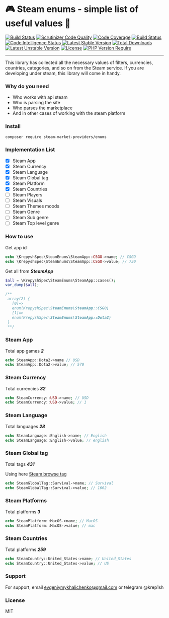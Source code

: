 # 🎮 Steam enums - simple list of useful values 👾
[![Build Status](https://circleci.com/gh/krepysh-spec/steam-enums.svg?style=shield)](https://circleci.com/gh/krepysh-spec/steam-enums)
[![Scrutinizer Code Quality](https://scrutinizer-ci.com/g/krepysh-spec/steam-enums/badges/quality-score.png?b=main)](https://scrutinizer-ci.com/g/krepysh-spec/steam-enums/?branch=main)
[![Code Coverage](https://scrutinizer-ci.com/g/krepysh-spec/steam-enums/badges/coverage.png?b=main)](https://scrutinizer-ci.com/g/krepysh-spec/steam-enums/?branch=main)
[![Build Status](https://scrutinizer-ci.com/g/krepysh-spec/steam-enums/badges/build.png?b=main)](https://scrutinizer-ci.com/g/krepysh-spec/steam-enums/build-status/main)
[![Code Intelligence Status](https://scrutinizer-ci.com/g/krepysh-spec/steam-enums/badges/code-intelligence.svg?b=main)](https://scrutinizer-ci.com/code-intelligence)
[![Latest Stable Version](http://poser.pugx.org/krepysh-spec/steam-enums/v)](https://packagist.org/packages/krepysh-spec/steam-enums) 
[![Total Downloads](http://poser.pugx.org/krepysh-spec/steam-enums/downloads)](https://packagist.org/packages/krepysh-spec/steam-enums)
[![Latest Unstable Version](http://poser.pugx.org/krepysh-spec/steam-enums/v/unstable)](https://packagist.org/packages/krepysh-spec/steam-enums) 
[![License](http://poser.pugx.org/krepysh-spec/steam-enums/license)](https://packagist.org/packages/krepysh-spec/steam-enums)
[![PHP Version Require](http://poser.pugx.org/krepysh-spec/steam-enums/require/php)](https://packagist.org/packages/krepysh-spec/steam-enums)

---

This library has collected all the necessary values of filters, currencies, countries, categories, and so on from the Steam service.
If you are developing under steam, this library will come in handy.

### Why do you need
- Who works with api steam
- Who is parsing the site
- Who parses the marketplace
- And in other cases of working with the steam platform

### Install
```bash
composer require steam-market-providers/enums
```

### Implementation List

- [x] Steam App
- [x] Steam Currency
- [x] Steam Language
- [x] Steam Global tag
- [x] Steam Platform
- [x] Steam Countries
- [ ] Steam Players
- [ ] Steam Visuals
- [ ] Steam Themes moods
- [ ] Steam Genre
- [ ] Steam Sub genre
- [ ] Steam Top level genre

### How to use
Get app id
```php
echo \KrepyshSpec\SteamEnums\SteamApp::CSGO->name; // CSGO
echo \KrepyshSpec\SteamEnums\SteamApp::CSGO->value; // 730
```
Get all from ***SteamApp***
```php
$all = \KrepyshSpec\SteamEnums\SteamApp::cases();
var_dump($all);

/**
 array(2) {
   [0]=>
   enum(KrepyshSpec\SteamEnums\SteamApp::CSGO)
   [1]=>
   enum(KrepyshSpec\SteamEnums\SteamApp::Dota2)
 }
 **/
```

### Steam App
Total app games ***2***
```php
echo SteamApp::Dota2->name // USD
echo SteamApp::Dota2->value; // 570
```

### Steam Currency
Total currencies ***32***
```php
echo SteamCurrency::USD->name; // USD
echo SteamCurrency::USD->value; // 1
```

### Steam Language
Total languages ***28***
```php
echo SteamLanguage::English->name; // English
echo SteamLanguage::English->value; // english
```

### Steam Global tag
Total tags ***431***

Using here [Steam browse tag](https://store.steampowered.com/tag/browse/)
```php
echo SteamGlobalTag::Survival->name; // Survival
echo SteamGlobalTag::Survival->value; // 1662
```

### Steam Platforms
Total platforms ***3***
```php
echo SteamPlatform::MacOS->name; // MacOS
echo SteamPlatform::MacOS->value; // mac
```

### Steam Countries
Total platforms ***259***

```php
echo SteamCountry::United_States->name; // United_States
echo SteamCountry::United_States->value; // US
```

### Support

For support, email evgeniymykhalichenko@gmail.com or telegram @krep1sh

### License

MIT